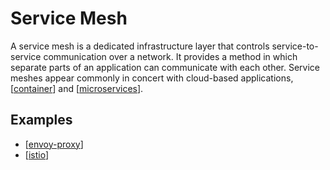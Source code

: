 # Service Mesh

A service mesh is a dedicated infrastructure layer that controls service-to-service communication over a network. It provides a method in which separate parts of an application can communicate with each other. Service meshes appear commonly in concert with cloud-based applications, [[container]] and [[microservices]].

## Examples

- [[envoy-proxy]]
- [[istio]]

[//begin]: # "Autogenerated link references for markdown compatibility"
[container]: container "Container"
[microservices]: ../software-architecture/microservices "Microservices"
[envoy-proxy]: envoy-proxy "Envoy Proxy"
[istio]: istio "Istio"
[//end]: # "Autogenerated link references"
